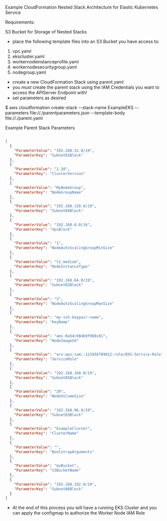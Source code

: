 Example CloudFormation Nested Stack Architecture for Elastic Kubernetes Service

Requirements:

S3 Bucket for Storage of Nested Stacks
- place the following template files into an S3 Bucket you have access to:

1. vpc.yaml
2. ekscluster.yaml			
3. workernodeinstanceprofile.yaml
4. workernodesecuritygroup.yaml
5. nodegroup.yaml

- create a new CloudFormation Stack using parent.yaml
- you *must* create the parent stack using the IAM Credentials you want to access the APIServer Endpoint with!
- set parameters as desired

$ aws cloudformation create-stack --stack-name ExampleEKS --parameters file://./parentparameters.json --template-body file://./parent.yaml


Example Parent Stack Parameters

```json

[
  {
    "ParameterValue": "192.168.32.0/19",
    "ParameterKey": "Subnet01Block"
  },
  {
    "ParameterValue": "1.10",
    "ParameterKey": "ClusterVersion"
  },
  {
    "ParameterValue": "MyNodeGroup",
    "ParameterKey": "NodeGroupName"
  },
  {
    "ParameterValue": "192.168.128.0/19",
    "ParameterKey": "Subnet04Block"
  },
  {
    "ParameterValue": "192.168.0.0/16",
    "ParameterKey": "VpcBlock"
  },
  {
    "ParameterValue": "1",
    "ParameterKey": "NodeAutoScalingGroupMinSize"
  },
  {
    "ParameterValue": "t2.medium",
    "ParameterKey": "NodeInstanceType"
  },
  {
    "ParameterValue": "192.168.64.0/19",
    "ParameterKey": "Subnet02Block"
  },
  {
    "ParameterValue": "3",
    "ParameterKey": "NodeAutoScalingGroupMaxSize"
  },
  {
    "ParameterValue": "my-ssh-keypair-name",
    "ParameterKey": "KeyName"
  },
  {
    "ParameterValue": "ami-0a54c984b9f908c81",
    "ParameterKey": "NodeImageId"
  },
  {
    "ParameterValue": "arn:aws:iam::123456789012:role/EKS-Service-Role",
    "ParameterKey": "ServiceRole"
  },
  {
    "ParameterValue": "192.168.160.0/19",
    "ParameterKey": "Subnet05Block"
  },
  {
    "ParameterValue": "20",
    "ParameterKey": "NodeVolumeSize"
  },
  {
    "ParameterValue": "192.168.96.0/19",
    "ParameterKey": "Subnet03Block"
  },
  {
    "ParameterValue": "ExampleCluster",
    "ParameterKey": "ClusterName"
  },
  {
    "ParameterValue": "",
    "ParameterKey": "BootstrapArguments"
  },
  {
    "ParameterValue": "myBucket",
    "ParameterKey": "S3BucketName"
  },
  {
    "ParameterValue": "192.168.192.0/19",
    "ParameterKey": "Subnet06Block"
  }
]

```


- At the end of this process you will have a running EKS Cluster and you can apply the configmap to authorize the Worker Node IAM Role
